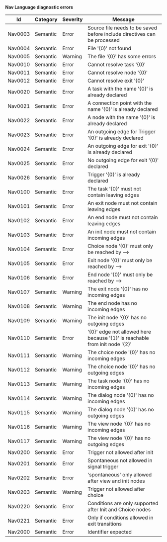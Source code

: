 **Nav Language diagnostic errors**

|  Id    | Category | Severity |  Message |
|--------|----------|----------|----------| 
|Nav0003 | Semantic| Error| Source file needs to be saved before include directives can be processed|
|Nav0004 | Semantic| Error| File '{0}' not found|
|Nav0005 | Semantic| Warning| The file '{0}' has some errors|
|Nav0010 | Semantic| Error| Cannot resolve task '{0}'|
|Nav0011 | Semantic| Error| Cannot resolve node '{0}'|
|Nav0012 | Semantic| Error| Cannot resolve exit '{0}'|
|Nav0020 | Semantic| Error| A task with the name '{0}' is already declared|
|Nav0021 | Semantic| Error| A connection point with the name '{0}' is already declared|
|Nav0022 | Semantic| Error| A node with the name '{0}' is already declared|
|Nav0023 | Semantic| Error| An outgoing edge for Trigger '{0}' is already declared|
|Nav0024 | Semantic| Error| An outgoing edge for exit '{0}' is already declared|
|Nav0025 | Semantic| Error| No outgoing edge for exit '{0}' declared|
|Nav0026 | Semantic| Error| Trigger '{0}' is already declared|
|Nav0100 | Semantic| Error| The task '{0}' must not contain leaving edges|
|Nav0101 | Semantic| Error| An exit node must not contain leaving edges|
|Nav0102 | Semantic| Error| An end node must not contain leaving edges|
|Nav0103 | Semantic| Error| An init node must not contain incoming edges|
|Nav0104 | Semantic| Error| Choice node '{0}' must only be reached by -->|
|Nav0105 | Semantic| Error| Exit node '{0}' must only be reached by -->|
|Nav0106 | Semantic| Error| End node '{0}' must only be reached by -->|
|Nav0107 | Semantic| Warning| The exit node '{0}' has no incoming edges|
|Nav0108 | Semantic| Warning| The end node has no incoming edges|
|Nav0109 | Semantic| Warning| The init node '{0}' has no outgoing edges|
|Nav0110 | Semantic| Error| '{0}' edge not allowed here because '{1}' is reachable from init node '{2}'|
|Nav0111 | Semantic| Warning| The choice node '{0}' has no incoming edges|
|Nav0112 | Semantic| Warning| The choice node '{0}' has no outgoing edges|
|Nav0113 | Semantic| Warning| The task node '{0}' has no incoming edges|
|Nav0114 | Semantic| Warning| The dialog node '{0}' has no incoming edges|
|Nav0115 | Semantic| Warning| The dialog node '{0}' has no outgoing edges|
|Nav0116 | Semantic| Warning| The view node '{0}' has no incoming edges|
|Nav0117 | Semantic| Warning| The view node '{0}' has no outgoing edges|
|Nav0200 | Semantic| Error| Trigger not allowed after init|
|Nav0201 | Semantic| Error| Spontaneous not allowed in signal trigger|
|Nav0202 | Semantic| Error| 'spontaneous' only allowed after view and init nodes|
|Nav0203 | Semantic| Warning| Trigger not allowed after choice|
|Nav0220 | Semantic| Error| Conditions are only supported after Init and Choice nodes|
|Nav0221 | Semantic| Error| Only if conditions allowed in exit transitions|
|Nav2000 | Semantic| Error| Identifier expected|
